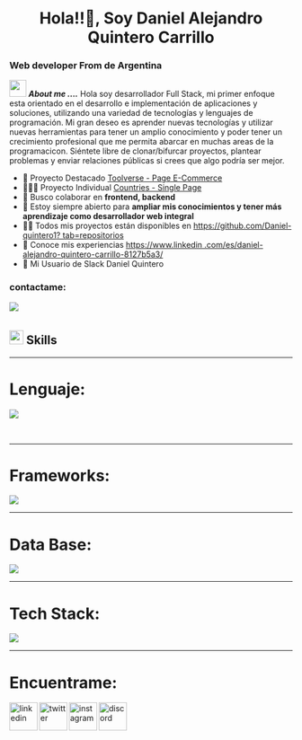 
# <h1 align="center">Hola!!👋, Soy Daniel Alejandro Quintero Carrillo</h1>
<h3 align="left">Web developer From de Argentina</h3>

<img src="https://media.giphy.com/media/iY8CRBdQXODJSCERIr/giphy.gif" width="30px">&nbsp;**_About me ...._**
Hola soy desarrollador Full Stack, mi primer enfoque esta orientado en  el desarrollo e implementación de aplicaciones y soluciones, utilizando una variedad de tecnologías y lenguajes de programación.
Mi gran deseo es aprender nuevas tecnologías y utilizar nuevas herramientas para tener un amplio conocimiento y poder tener un crecimiento profesional que me permita abarcar en muchas areas de la programacicon.
Siéntete libre de clonar/bifurcar proyectos, plantear problemas y enviar relaciones públicas si crees que algo podría ser mejor.

- 🔭 Proyecto Destacado [Toolverse - Page E-Commerce](https://github.com/Daniel-quintero1/Toolverse-Project)
- 🔭👨‍💻 Proyecto Individual [Countries - Single Page ](https://github.com/Daniel-quintero1/PAGE-COUNTRIES-PI) 
- 📄 Busco colaborar en **frontend, backend**
- 📄 Estoy siempre abierto para  **ampliar mis conocimientos y tener más aprendizaje como desarrollador web integral**
- 👨‍💻 Todos mis proyectos están disponibles en [https://github.com/Daniel-quintero1? tab=repositorios](https://github.com/Daniel-quintero1?tab=repositories)
- 📄 Conoce mis experiencias [https://www.linkedin .com/es/daniel-alejandro-quintero-carrillo-8127b5a3/](https://www.linkedin.com/in/daniel-alejandro-quintero-carrillo-8127b5a3/)
- 📄 Mi Usuario de Slack Daniel Quintero
  
<h3 align="left">contactame:</h3>
<a href="daqcarrillo@gmail.com" target="_blank">
<img src="https://img.shields.io/badge/gmail:  daqcarrillo@gmail.com" t=mail style="margin-bottom: 5px;" />
</a>

</p>

## <img src="https://media2.giphy.com/media/QssGEmpkyEOhBCb7e1/giphy.gif?cid=ecf05e47a0n3gi1bfqntqmob8g9aid1oyj2wr3ds3mg700bl&rid=giphy.gif" width ="25"><b> Skills</b>

<p align="left">
<hr >
  
# <h1 align="left">Lenguaje:</h1>
<p align="left">
  <a href="https://skillicons.dev">
    <img src="https://skillicons.dev/icons?i=javascript,css,html,ts" />
  </a>
</p>    
<br>  
<hr >

# <h1 align="left">Frameworks:</h1>

<p align="left">
  <a href="https://skillicons.dev">
    <img src="https://skillicons.dev/icons?i=bootstrap,express,nodejs,react,redux,nextjs" />
  </a>
</p>
<hr >

# <h1 align="left">Data Base:</h1>

<p align="left">
  <a href="https://skillicons.dev">
    <img src="https://skillicons.dev/icons?i=postgres,sequelize" />
  </a>
</p>
<hr >

# <h1 align="left">Tech Stack:</h1>

<p align="light">
  <a href="https://skillicons.dev">
    <img src="https://skillicons.dev/icons?i=git,github,powershell,vscode&perline=14" />
  </a>
</p>
<hr >

# <h1 align="left">Encuentrame:</h1>

<p align="left">
<a href="https://www.linkedin.com/in/daniel-alejandro-quintero-carrillo-8127b5a3/" target="blank"><img align="left" src="https://user-images.githubusercontent.com/88904952/234979284-68c11d7f-1acc-4f0c-ac78-044e1037d7b0.png" alt="linkedin" height="50" width="50" /></a>
<a href="https://twitter.com/daqcarrillo" target="blank"><img align="left" src="https://user-images.githubusercontent.com/88904952/234980676-61bfb021-ecc8-48f7-88e6-34c1b06c4a58.png" alt="twitter" height="50" width="50" /></a> 
<a href="https://www.instagram.com/daqcarrillo" target="blank"><img align="left" src="https://user-images.githubusercontent.com/88904952/234981169-2dd1e58f-4b7e-468c-8213-034ba62156c3.png" alt="instagram" height="50" width="50" /></a>
<a href="https://discord.gg/Daniel-Quintero-Pta11a#9060" target="blank"><img align="left" src="https://user-images.githubusercontent.com/88904952/234982627-019fd336-6248-453c-9b05-97c13fd1d207.png" alt="discord" height="50" width="50" /></a>
</p>
